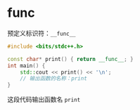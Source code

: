 # __func__

预定义标识符：`__func__`

```cpp
#include <bits/stdc++.h>

const char* print() { return __func__; }
int main() {
    std::cout << print() << '\n';
    // 输出函数的名称：print
}
```

这段代码输出函数名 `print`
